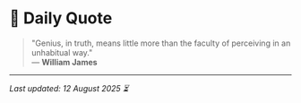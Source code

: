 # 📜 Daily Quote

> "Genius, in truth, means little more than the faculty of perceiving in an unhabitual way."  
> — **William James**

---

_Last updated: 12 August 2025 ⏳_
